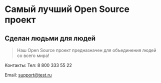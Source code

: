 # Самый лучший Open Source проект

## Сделан людьми для людей

> Наш Open Source проект предназначен для объединения людей со всего мира!

Контакты:
Тел: 8 800 333 55 22

Email: support@test.ru

